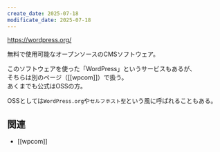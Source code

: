 ```yaml
---
create_date: 2025-07-18
modificate_date: 2025-07-18
---
```

<https://wordpress.org/>

無料で使用可能なオープンソースのCMSソフトウェア。

このソフトウェアを使った「WordPress」というサービスもあるが、  
そちらは別のページ（[[wpcom]]）で扱う。  
あくまでも公式はOSSの方。

OSSとしては`WordPress.org`や`セルフホスト型`という風に呼ばれることもある。

## 関連
* [[wpcom]]